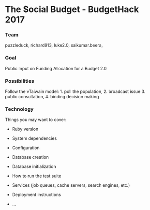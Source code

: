 
# The $ocial Budget - BudgetHack 2017

### Team

puzzleduck, richard913, luke2.0, saikumar.beera,

### Goal

Public Input on Funding Allocation for a Budget 2.0

### Possibilities

Follow the vTaiwain model: 1. poll the population, 2. broadcast issue 3. public consultation, 4. binding decision making

### Technology

Things you may want to cover:

* Ruby version

* System dependencies

* Configuration

* Database creation

* Database initialization

* How to run the test suite

* Services (job queues, cache servers, search engines, etc.)

* Deployment instructions

* ...
